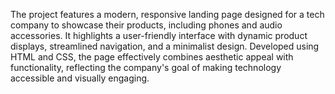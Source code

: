 The project features a modern, responsive landing page designed for a tech company to showcase their products, including phones and audio accessories. 
It highlights a user-friendly interface with dynamic product displays, streamlined navigation, and a minimalist design. Developed using HTML and CSS, the page effectively combines aesthetic appeal with functionality, reflecting the company's goal of making technology accessible and visually engaging.
